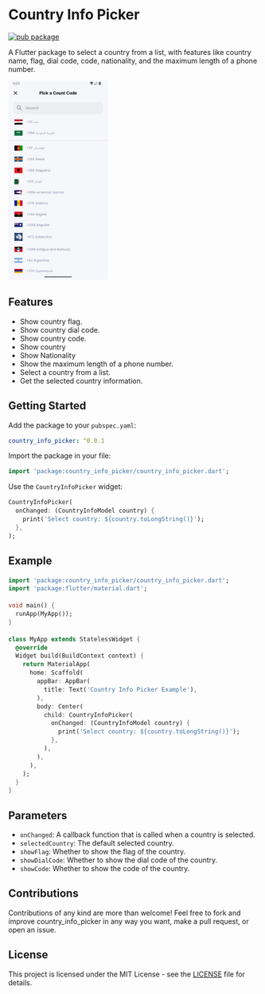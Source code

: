 # Country Info Picker

[![pub package](https://img.shields.io/pub/v/country_info_picker.svg)](https://pub.dev/packages/country_info_picker)

A Flutter package to select a country from a list, with features like country name, flag, dial code, code, nationality, and the maximum length of a phone number.

<img alt="Country Info Picker" height="400" src="https://raw.githubusercontent.com/MZzzNn/country_info_picker/main/assets/img.png" width="200"/>

## Features
- Show country flag.
- Show country dial code.
- Show country code.
- Show country
- Show Nationality
- Show the maximum length of a phone number.
- Select a country from a list.
- Get the selected country information.

## Getting Started

Add the package to your `pubspec.yaml`:

```yaml
country_info_picker: ^0.0.1
```

Import the package in your file:

```dart
import 'package:country_info_picker/country_info_picker.dart';
```

Use the `CountryInfoPicker` widget:

```dart
CountryInfoPicker(
  onChanged: (CountryInfoModel country) {
    print('Select country: ${country.toLongString()}');
  },
);
```

## Example
```dart
import 'package:country_info_picker/country_info_picker.dart';
import 'package:flutter/material.dart';

void main() {
  runApp(MyApp());
}

class MyApp extends StatelessWidget {
  @override
  Widget build(BuildContext context) {
    return MaterialApp(
      home: Scaffold(
        appBar: AppBar(
          title: Text('Country Info Picker Example'),
        ),
        body: Center(
          child: CountryInfoPicker(
            onChanged: (CountryInfoModel country) {
              print('Select country: ${country.toLongString()}');
            },
          ),
        ),
      ),
    );
  }
}
```

## Parameters
- `onChanged`: A callback function that is called when a country is selected.
- `selectedCountry`: The default selected country.
- `showFlag`: Whether to show the flag of the country.
- `showDialCode`: Whether to show the dial code of the country.
- `showCode`: Whether to show the code of the country.

## Contributions
Contributions of any kind are more than welcome! Feel free to fork and improve country_info_picker in any way you want, make a pull request, or open an issue.


## License
This project is licensed under the MIT License - see the [LICENSE](LICENSE) file for details.

